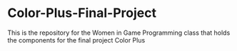 # Color-Plus-Final-Project
This is the repository for the Women in Game Programming class that holds the components for the final project Color Plus
